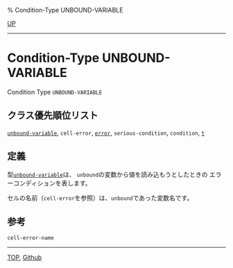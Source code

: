 % Condition-Type UNBOUND-VARIABLE

[UP](10.2.html)  

---

# Condition-Type **UNBOUND-VARIABLE**


Condition Type `UNBOUND-VARIABLE`


## クラス優先順位リスト

[`unbound-variable`](10.2.unbound-variable.html),
`cell-error`,
[`error`](9.2.error-condition.html),
`serious-condition`,
`condition`,
[`t`](4.4.t-system-class.html)


## 定義

型[`unbound-variable`](10.2.unbound-variable.html)は、
`unbound`の変数から値を読み込もうとしたときの
エラーコンディションを表します。

セルの名前（`cell-error`を参照）は、`unbound`であった変数名です。


## 参考

`cell-error-name`


---
[TOP](index.html),  [Github](https://github.com/nptcl/npt-japanese)

